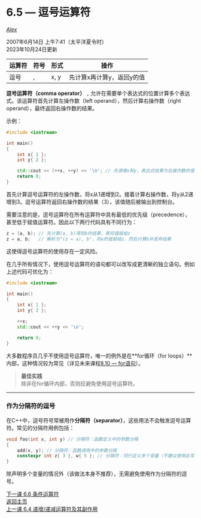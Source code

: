 6.5 — 逗号运算符
=========================

[*Alex*](https://www.learncpp.com/author/Alex/ "查看 Alex 的所有文章")  

2007年6月14日 上午7:41（太平洋夏令时）  
2023年10月24日更新

| 运算符 | 符号 | 形式 | 操作 |
| --- | --- | --- | --- |
| 逗号 | , | x, y | 先计算x再计算y，返回y的值 |

**逗号运算符（comma operator）** `,` 允许在需要单个表达式的位置计算多个表达式。该运算符首先计算左操作数（left operand），然后计算右操作数（right operand），最终返回右操作数的结果。

示例：
```cpp
#include <iostream>

int main()
{
    int x{ 1 };
    int y{ 2 };

    std::cout << (++x, ++y) << '\n'; // 先递增x和y，表达式结果为右操作数的值
    return 0;
}
```

首先计算逗号运算符的左操作数，将x从1递增到2。接着计算右操作数，将y从2递增到3。逗号运算符返回右操作数的结果（3），该值随后被输出到控制台。

需要注意的是，逗号运算符在所有运算符中具有最低的优先级（precedence），甚至低于赋值运算符。因此以下两行代码具有不同行为：

```cpp
z = (a, b); // 先计算(a, b)得到b的结果，再将值赋给z
z = a, b;   // 解析为"(z = a), b"，将a的值赋给z，然后计算b并丢弃结果
```

这使得逗号运算符的使用存在一定风险。

在几乎所有情况下，使用逗号运算符的语句都可以改写成更清晰的独立语句。例如上述代码可优化为：

```cpp
#include <iostream>

int main()
{
    int x{ 1 };
    int y{ 2 };

    ++x;
    std::cout << ++y << '\n';

    return 0;
}
```

大多数程序员几乎不使用逗号运算符，唯一的例外是在**for循环（for loops）**内部，这种情况较为常见（详见未来课程[8.10 — for语句](Chapter-8/lesson8.10-for-statements.md)）。

> **最佳实践**  
> 除非在for循环内部，否则应避免使用逗号运算符。

---

### 作为分隔符的逗号

在C++中，逗号符号常被用作**分隔符（separator）**，这些用法不会触发逗号运算符。常见的分隔符用例包括：

```cpp
void foo(int x, int y) // 分隔符：函数定义中的参数分隔
{
    add(x, y); // 分隔符：函数调用中的参数分隔
    constexpr int z{ 3 }, w{ 5 }; // 分隔符：同行定义多个变量（不建议使用此写法）
}
```

除声明多个变量的情况外（该做法本身不推荐），无需避免使用作为分隔符的逗号。

[下一课 6.6 条件运算符](Chapter-6/lesson6.6-the-conditional-operator.md)  
[返回主页](/)  
[上一课 6.4 递增/递减运算符及其副作用](Chapter-6/lesson6.4-increment-decrement-operators-and-side-effects.md)